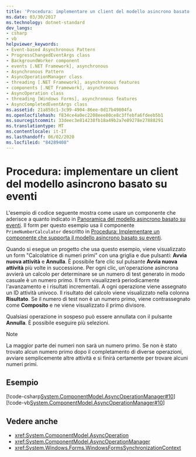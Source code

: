 ```yaml
---
title: 'Procedura: implementare un client del modello asincrono basato su eventi'
ms.date: 03/30/2017
ms.technology: dotnet-standard
dev_langs:
- csharp
- vb
helpviewer_keywords:
- Event-based Asynchronous Pattern
- ProgressChangedEventArgs class
- BackgroundWorker component
- events [.NET Framework], asynchronous
- Asynchronous Pattern
- AsyncOperationManager class
- threading [.NET Framework], asynchronous features
- components [.NET Framework], asynchronous
- AsyncOperation class
- threading [Windows Forms], asynchronous features
- AsyncCompletedEventArgs class
ms.assetid: 21a858c1-3c99-4904-86ee-0d17b49804fa
ms.openlocfilehash: f834ce4a0ec2208eee80ce8c3ffebfa6fdeeb5b1
ms.sourcegitcommit: 33deec3e814238fb18a49b2a7e89278e27888291
ms.translationtype: MT
ms.contentlocale: it-IT
ms.lasthandoff: 06/02/2020
ms.locfileid: "84289408"
---
```

# <a name="how-to-implement-a-client-of-the-event-based-asynchronous-pattern"></a>Procedura: implementare un client del modello asincrono basato su eventi
L'esempio di codice seguente mostra come usare un componente che aderisce a quanto indicato in [Panoramica del modello asincrono basato su eventi](event-based-asynchronous-pattern-overview.md). Il form per questo esempio usa il componente `PrimeNumberCalculator` descritto in [Procedura: Implementare un componente che supporta il modello asincrono basato su eventi](component-that-supports-the-event-based-asynchronous-pattern.md).  
  
 Quando si esegue un progetto che usa questo esempio, viene visualizzato un form "Calcolatrice di numeri primi" con una griglia e due pulsanti: **Avvia nuova attività** e **Annulla**. È possibile fare clic sul pulsante **Avvia nuova attività** più volte in successione. Per ogni clic, un'operazione asincrona avvierà un calcolo per determinare se un numero di test generato in modo casuale è un numero primo. Il form visualizzerà periodicamente l'avanzamento e i risultati incrementali. A ogni operazione viene assegnato un ID attività univoco. Il risultato del calcolo viene visualizzato nella colonna **Risultato**. Se il numero di test non è un numero primo, viene contrassegnato come **Composito** e ne viene visualizzato il primo divisore.  
  
 Qualsiasi operazione in sospeso può essere annullata con il pulsante **Annulla**. È possibile eseguire più selezioni.  
  
> [!NOTE]
> La maggior parte dei numeri non sarà un numero primo. Se non è stato trovato alcun numero primo dopo il completamento di diverse operazioni, avviare semplicemente altre attività e si finirà certamente per trovare alcuni numeri primi.  
  
## <a name="example"></a>Esempio  
 [!code-csharp[System.ComponentModel.AsyncOperationManager#10](../../../samples/snippets/csharp/VS_Snippets_Winforms/System.ComponentModel.AsyncOperationManager/CS/primenumbercalculatormain.cs#10)]
 [!code-vb[System.ComponentModel.AsyncOperationManager#10](../../../samples/snippets/visualbasic/VS_Snippets_Winforms/System.ComponentModel.AsyncOperationManager/VB/primenumbercalculatormain.vb#10)]  
  
## <a name="see-also"></a>Vedere anche

- <xref:System.ComponentModel.AsyncOperation>
- <xref:System.ComponentModel.AsyncOperationManager>
- <xref:System.Windows.Forms.WindowsFormsSynchronizationContext>
